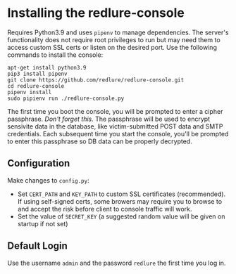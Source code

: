 # Installing the redlure-console
Requires Python3.9 and uses `pipenv` to manage dependencies. The server's functionality does not require root privileges to run but may need them to access custom SSL certs or listen on the desired port. Use the following commands to install the console:

```
apt-get install python3.9
pip3 install pipenv
git clone https://github.com/redlure/redlure-console.git
cd redlure-console
pipenv install
sudo pipienv run ./redlure-console.py
```

The first time you boot the console, you will be prompted to enter a cipher passphrase. *Don't forget this.* The passphrase will be used to encrypt sensivite data in the database, like victim-submitted POST data and SMTP credentials. Each subsequent time you start the console, you'll be prompted to enter this passphrase so DB data can be properly decrypted.

## Configuration
Make changes to `config.py`:
* Set `CERT_PATH` and `KEY_PATH` to custom SSL certificates (recommended). If using self-signed certs, some browers may require you to browse to and accept the risk before client to console traffic will work.
* Set the value of `SECRET_KEY` (a suggested random value will be given on startup if not set)

## Default Login
Use the username `admin` and the password `redlure` the first time you log in.
